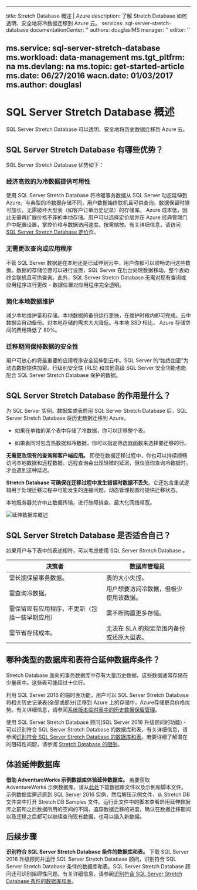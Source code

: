<!-- Remove azure portal -->
---
title: Stretch Database 概述 | Azure
description: 了解 Stretch Database 如何透明、安全地将冷数据迁移到 Azure 云。
services: sql-server-stretch-database
documentationCenter: ''
authors: douglaslMS
manager: ''
editor: ''

ms.service: sql-server-stretch-database
ms.workload: data-management
ms.tgt_pltfrm: na
ms.devlang: na
ms.topic: get-started-article
ms.date: 06/27/2016
wacn.date: 01/03/2017
ms.author: douglasl
---

# SQL Server Stretch Database 概述

SQL Server Stretch Database 可以透明、安全地将历史数据迁移到 Azure 云。

## SQL Server Stretch Database 有哪些优势？
SQL Server Stretch Database 优势如下：

### 经济高效的为冷数据提供可用性
使用 SQL Server Stretch Database 将冷暖事务数据从 SQL Server 动态延伸到 Azure。与典型的冷数据存储不同，用户数据始终联机且可供查询。数据保留时限可加长，无需破坏大型表（如客户订单历史记录）的存储库。 Azure 成本低，因此无需再扩展价格不菲的本地存储。用户可以选择定价层并在 Azure 经典管理门户中配置设置，掌控价格与数据访问速度。按需缩放。有关详细信息，请访问 [SQL Server Stretch Database 定价](https://www.azure.cn/pricing/details/sql-server-stretch-database/)页。

### 无需更改查询或应用程序
不管 SQL Server 数据是在本地还是已延伸到云中，用户你都可以顺畅访问这些数据。数据的存储位置可以进行设置，SQL Server 在后台处理数据移动。整个表始终会联机且可供查询。此外，SQL Server Stretch Database 无需对现有查询或应用程序进行更改 – 数据位置对应用程序完全透明。

### 简化本地数据维护
减少本地维护量和存储。本地数据的备份运行更快，在维护时段内即可完成。云中数据会自动备份。对本地存储的需求大大降低。与本地 SSD 相比， Azure 存储空间的费用降低了 80%。

### 迁移期间保持数据的安全性
用户可放心的将最重要的应用程序安全延伸到云中。SQL Server 的“始终加密”为动态数据提供加密。行级别安全性 (RLS) 和其他高级 SQL Server 安全功能也能配合 SQL Server Stretch Database 保护的数据。

## SQL Server Stretch Database 的作用是什么？
为 SQL Server 实例、数据库或表启用 SQL Server Stretch Database 后，SQL Server Stretch Database 将历史数据迁移到 Azure。

-   如果在单独的某个表中存储了冷数据，你可以迁移整个表。

-   如果表同时包含热数据和冷数据，你可以指定筛选器函数来选择要迁移的行。

**无需更改现有的查询和客户端应用。** 即使在数据迁移过程中，你也可以持续顺畅访问本地数据和远程数据。远程查询会出现轻微的延迟，但仅当你查询冷数据时，才会遇到这种延迟。

**Stretch Database 可确保在迁移过程中发生错误时数据不丢失**。它还包含重试逻辑用于处理迁移过程中可能发生的连接问题。动态管理视图可提供迁移状态。

本地服务器允许中止数据传输，进行故障排查、最大化网络带宽。

![延伸数据库概述][StretchOverviewImage1]

## SQL Server Stretch Database 是否适合自己？
如果用户与下表中的表述相符，可以考虑使用	SQL Server Stretch Database 。

|决策者|数据库管理员|
|------------------------------|-------------------|
|需长期保留事务数据。|表的大小失控。|
|需查询冷数据。|用户想要访问冷数据，但极少使用该数据。|
|需保留现有应用程序，不更新（包括一些早期应用）|需不断购置更多存储。|
|需节省存储成本。|无法在 SLA 的规定范围内备份或还原大型表。|

## 哪种类型的数据库和表符合延伸数据库条件？
Stretch Database 面向的事务数据库中存有大量历史数据，这些数据通常存储在少量表中。这些表可能超过十亿行。

利用 SQL Server 2016 的临时表功能，用户可以 SQL Server Stretch Database 将相关历史记录表(全部或部分)迁移到 Azure 上的存储中，Azure存储更具价格优势。有关详细信息，请参阅[系统版本临时表中的历史数据保留管理](https://msdn.microsoft.com/zh-cn/library/mt637341.aspx)。

使用 SQL Server Stretch Database 顾问(SQL Server 2016 升级顾问的功能) - 可以识别符合 SQL Server Stretch Database 的数据库和表。有关详细信息，请参阅[识别符合 SQL Server Stretch Database 的数据库和表](./sql-server-stretch-database-identify-databases.md)。若要详细了解潜在的阻碍性问题，请参阅 [Stretch Database 的限制](./sql-server-stretch-database-limitations.md)。

## 体验延伸数据库
**借助 AdventureWorks 示例数据库体验延伸数据库。** 若要获取 AdventureWorks 示例数据库，请从[此处](https://www.microsoft.com/download/details.aspx?id=49502)下载数据库文件以及示例和脚本文件。示例数据库需还原到 SQL Server 2016 实例，然后解压示例文件，从 Stretch DB 文件夹中打开 Stretch DB Samples 文件。运行此文件中的脚本查看启用延伸数据库之前和之后数据所用的空间的不同，追踪数据迁移的进度，确认在数据迁移期间以及迁移之后都可以继续查询现有数据，也可以插入新数据。

## 后续步骤
**识别符合 SQL Server Stretch Database 条件的数据库和表。** 下载 SQL Server 2016 升级顾问并运行 SQL Server Stretch Database 顾问，识别符合 SQL Server Stretch Database 条件的数据库和表。SQL Server Stretch Database 顾问还可识别阻碍性问题。有关详细信息，请参阅[识别符合 SQL Server Stretch Database 条件的数据库和表](./sql-server-stretch-database-identify-databases.md)。

<!--Image references-->
[StretchOverviewImage1]: ./media/sql-server-stretch-database-overview/StretchDBOverview.png
[StretchOverviewImage2]: ./media/sql-server-stretch-database-overview/StretchDBOverview1.png
[StretchOverviewImage3]: ./media/sql-server-stretch-database-overview/StretchDBOverview2.png

<!---HONumber=Mooncake_Quality_Review_1230_2016-->